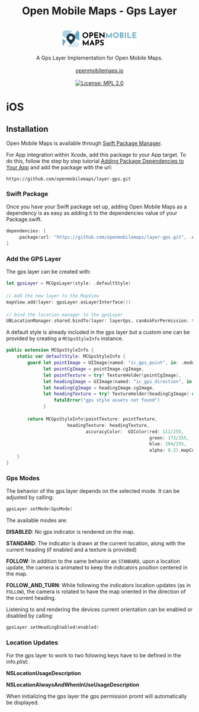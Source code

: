 <h1 align="center">Open Mobile Maps - Gps Layer</h1>
<br />
<div align="center">
  <img width="200" height="45" src="logo.svg" />
  <br />
  <br />
  A Gps Layer Implementation for Open Mobile Maps.
  <br />
  <br />
  <a href="https://openmobilemaps.io/">openmobilemaps.io</a>
</div>
<br />

<div align="center">
    <!-- License -->
    <a href="https://github.com/openmobilemaps/layer-gps/blob/master/LICENSE">
      <img alt="License: MPL 2.0"
      src="https://img.shields.io/badge/License-MPL%202.0-brightgreen.svg">
    </a>
</div>


<h1>iOS</h1>

## Installation

Open Mobile Maps is available through [Swift Package Manager](https://swift.org/package-manager/).

For App integration within Xcode, add this package to your App target. To do this, follow the step by step tutorial [Adding Package Dependencies to Your App](https://developer.apple.com/documentation/xcode/adding_package_dependencies_to_your_app) and add the package with the url:
```
https://github.com/openmobilemaps/layer-gps.git
```

### Swift Package

Once you have your Swift package set up, adding Open Mobile Maps as a dependency is as easy as adding it to the dependencies value of your Package.swift.

```swift
dependencies: [
    .package(url: "https://github.com/openmobilemaps/layer-gps.git", .upToNextMajor(from: "2.6.2"))
]
```

### Add the GPS Layer

The gps layer can be created with:

```swift
let gpsLayer = MCGpsLayer(style: .defaultStyle)

// Add the new layer to the MapView
mapView.add(layer: gpsLayer.asLayerInterface())

// bind the location manager to the gpsLayer
UBLocationManager.shared.bindTo(layer: layerGps, canAskForPermission: true)
```

A default style is already included in the gps layer but a custom one can be provided by creating a `MCGpsStyleInfo` instance.

```swift
public extension MCGpsStyleInfo {
    static var defaultStyle: MCGpsStyleInfo {
        guard let pointImage = UIImage(named: "ic_gps_point", in: .module, compatibleWith: nil),
              let pointCgImage = pointImage.cgImage,
              let pointTexture = try? TextureHolder(pointCgImage),
              let headingImage = UIImage(named: "ic_gps_direction", in: .module, compatibleWith: nil),
              let headingCgImage = headingImage.cgImage,
              let headingTexture = try? TextureHolder(headingCgImage) else {
                  fatalError("gps style assets not found")
              }

        return MCGpsStyleInfo(pointTexture: pointTexture,
                       headingTexture: headingTexture,
                              accuracyColor:  UIColor(red: 112/255,
                                                      green: 173/255,
                                                      blue: 204/255,
                                                      alpha: 0.2).mapCoreColor)
    }
}
```


### Gps Modes

The behavior of the gps layer depends on the selected mode. It can be adjusted by calling:
```swift
gpsLayer.setMode(GpsMode)
```

The available modes are:

**DISABLED**: No gps indicator is rendered on the map.

**STANDARD**: The indicator is drawn  at the current location, along with the current heading (if enabled and a texture is provided)

**FOLLOW**: In addition to the same behavior as `STANDARD`, upon a location update, the camera is animated to keep the indicators position centered in the map.

**FOLLOW_AND_TURN**: While following the indicators location updates (as in `FOLLOW`), the camera is rotated to have the map oriented in the direction of the current heading.


Listening to and rendering the devices current orientation can be enabled or disabled by calling:
```swift
gpsLayer.setHeadingEnabled(enabled)
```

### Location Updates

For the gps layer to work to two folowing keys have to be defined in the info.plist:

**NSLocationUsageDescription**

**NSLocationAlwaysAndWhenInUseUsageDescription**

When initializing the gps layer the gps permission promt will automatically be displayed.

